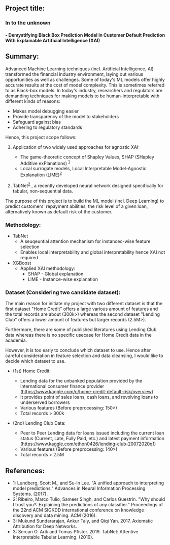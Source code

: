 ## Project title:

### In to the unknown

#### - Demystifying Black Box Prediction Model In Customer Default Prediction With Explainable Artificial Intelligence (XAI)

## Summary:

Advanced Machine Learning techniques (incl. Artificial Intelligence, AI) transformed the financial industry environment, laying out various opportunities as well as challenges.
Some of today's ML models offer highly accurate results at the cost of model complexity. This is sometimes referred to as Black-box models.
In today's industry, researchers and regulators are demanding techniques for making models to be human-interpretable with different kinds of reasons:

- Makes model debugging easier
- Provide transparency of the model to stakeholders
- Safeguard against bias
- Adhering to regulatory standards

Hence, this project scope follows:

1. Application of two widely used approaches for agnostic XAI:

   - The game-theoretic concept of Shapley Values, SHAP (SHapley Additive exPlanations) <sup id="ft1">[1](#f1)</sup>
   - Local surrogate models, Local Interpretable Model-Agnostic Explanation (LIME)<sup id="ft2">[2](#f2)</sup>

2. TabNet<sup id="ft4">[2](#f4)</sup> , a recently developed neural network designed specifically for tabular, non-sequential data.

The purpose of this project is to build the ML model (incl. Deep Learning) to predict customers' repayment abilities, the risk level of a given loan, alternatively known as default risk of the customer.

### Methodology:

- TabNet
  - A seuqeuntial attention mechanism for instancec-wise feature selection
  - Enables local interpretability and global interpretability hence XAI not required
- XGBoost
  - Applied XAI methodology:
    - SHAP - Global explanation
    - LIME - Instance-wise explanation

### Dataset (Considering two candidate dataset):

The main reason for initiate my project with two different dataset is that the first dataset "Home Credit" offers a large various amount of features and the total records are about (300k>) whereas the second dataset "Lending Club" offers a lower amount of features but larger records (2.5M>).

Furthermore, there are some of published literatures using Lending Club data whereas there is no specific usecase for Home Credit data in the academia.

However, it is too early to conclude which dataset to use. Hence after careful consideration in feature selection and data cleansing, I would like to decide which dataset to use.

- (1st) Home Credit:

  - Lending data for the unbanked population provided by the international consumer finance provider (<https://www.kaggle.com/c/home-credit-default-risk/overview>)
  - It provides point of sales loans, cash loans, and revolving loans to underserved borrowers
  - Various features (Before preprocessing: 150>)
  - Total records > 300k

- (2nd) Lending Club Data:
  - Peer to Peer Lending data for loans issued including the current loan status (Current, Late, Fully Paid, etc.) and latest payment information (<https://www.kaggle.com/ethon0426/lending-club-20072020q1>)
  - Various features (Before preprocessing: 140>)
  - Total records > 2.5M

## References:

- <a id="f1">1</a>: Lundberg, Scott M., and Su-In Lee. "A unified approach to interpreting model predictions." Advances in Neural Information Processing Systems. (2017).
- <a id="f2">2</a>: Ribeiro, Marco Tulio, Sameer Singh, and Carlos Guestrin. "Why should I trust you?: Explaining the predictions of any classifier." Proceedings of the 22nd ACM SIGKDD international conference on knowledge discovery and data mining. ACM (2016).
- <a id='f3'>3</a>: Mukund Sundararajan, Ankur Taly, and Qiqi Yan. 2017. Axiomatic Attribution for Deep Networks.
- <a id='f4'>3</a>: Sercan O. Arik and Tomas Pfister. 2019. TabNet: Attentive Interpretable Tabular
  Learning. (2019).

